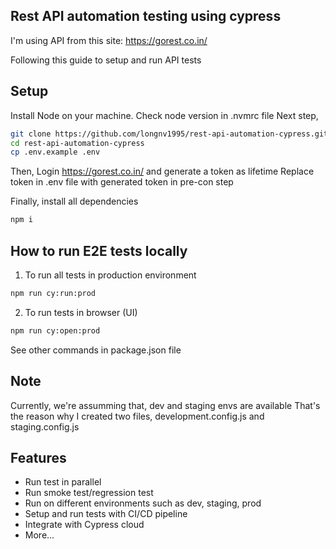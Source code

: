 ## Rest API automation testing using cypress
I'm using API from this site: https://gorest.co.in/

Following this guide to setup and run API tests

## Setup
Install Node on your machine. Check node version in .nvmrc file
Next step,
```bash
git clone https://github.com/longnv1995/rest-api-automation-cypress.git
cd rest-api-automation-cypress
cp .env.example .env
```
Then,
Login https://gorest.co.in/ and generate a token as lifetime
Replace token in .env file with generated token in pre-con step

Finally, install all dependencies
```bash
npm i
```

## How to run E2E tests locally
1. To run all tests in production environment
```bash
npm run cy:run:prod
```
2. To run tests in browser (UI)
```bash
npm run cy:open:prod
```

See other commands in package.json file

## Note
Currently, we're assumming that, dev and staging envs are available
That's the reason why I created two files, development.config.js and staging.config.js

## Features
- Run test in parallel
- Run smoke test/regression test
- Run on different environments such as dev, staging, prod
- Setup and run tests with CI/CD pipeline
- Integrate with Cypress cloud
- More...
